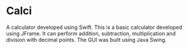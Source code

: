 # Calci
A calculator developed using Swift. 
This is a basic calculator developed using JFrame.
It can perform addition, subtraction, multiplication and division with decimal points.
The GUI was built using Java Swing.
